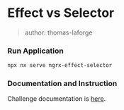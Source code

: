 # Effect vs Selector

> author: thomas-laforge

### Run Application

```bash
npx nx serve ngrx-effect-selector
```

### Documentation and Instruction

Challenge documentation is [here](https://angular-challenges.vercel.app/challenges/ngrx/2-effect-selector/).
